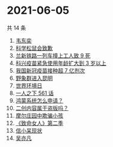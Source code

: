 # 2021-06-05

共 14 条

<!-- BEGIN -->
<!-- 最后更新时间 Sat Jun 05 2021 12:19:28 GMT+0800 (China Standard Time) -->

1. [韦东奕](https://www.zhihu.com/search?q=韦东奕)
2. [科学松鼠会致歉](https://www.zhihu.com/search?q=科学松鼠会)
3. [兰新铁路一列车撞上工人致 9 死](https://www.zhihu.com/search?q=兰新铁路)
4. [科兴疫苗紧急使用年龄扩大到 3 岁以上](https://www.zhihu.com/search?q=科兴疫苗)
5. [我国新冠疫苗接种超 7 亿剂次](https://www.zhihu.com/search?q=新冠疫苗)
6. [野象群进入昆明](https://www.zhihu.com/search?q=云南大象)
7. [世界环境日](https://www.zhihu.com/search?q=世界环境日)
8. [一人之下 561 话](https://www.zhihu.com/search?q=一人之下)
9. [鸿蒙系统怎么申请？](https://www.zhihu.com/search?q=鸿蒙系统怎么申请)
10. [二创内容属于盗版吗？](https://www.zhihu.com/search?q=二创)
11. [摩尔庄园中欺骗小孩](https://www.zhihu.com/search?q=摩尔庄园)
12. [《致命女人》第二季](https://www.zhihu.com/search?q=致命女人)
13. [信小呆现状](https://www.zhihu.com/search?q=信小呆)
14. [吴亦凡](https://www.zhihu.com/search?q=吴亦凡)

<!-- END -->
